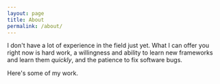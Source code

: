 ```yaml
---
layout: page
title: About
permalink: /about/
---
```


I don't have a lot of experience in the field just yet. What I can offer you right now is hard work, a willingness and ability to learn new frameworks and learn them _quickly_, and the patience to fix software bugs.

Here's some of my work.
